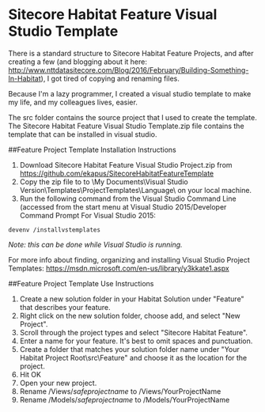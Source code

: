 # Sitecore Habitat Feature Visual Studio Template
There is a standard structure to Sitecore Habitat Feature Projects, and after creating a few (and blogging about it here: http://www.nttdatasitecore.com/Blog/2016/February/Building-Something-In-Habitat), I got tired of copying and renaming files. 

Because I'm a lazy programmer, I created a visual studio template to make my life, and my colleagues lives, easier. 

The src folder contains the source project that I used to create the template. The Sitecore Habitat Feature Visual Studio Template.zip file contains the template that can be installed in visual studio.

##Feature Project Template Installation Instructions
1. Download Sitecore Habitat Feature Visual Studio Project.zip from https://github.com/ekapus/SitecoreHabitatFeatureTemplate
1. Copy the zip file to to \My Documents\Visual Studio Version\Templates\ProjectTemplates\Language\ on your local machine.
1. Run the following command from the Visual Studio Command Line (accessed from the start menu at Visual Studio 2015/Developer Command Prompt For Visual Studio 2015:
```
devenv /installvstemplates
```
_Note: this can be done while Visual Studio is running._

For more info about finding, organizing and installing Visual Studio Project Templates: https://msdn.microsoft.com/en-us/library/y3kkate1.aspx


##Feature Project Template Use Instructions
1. Create a new solution folder in your Habitat Solution under "Feature" that describes your feature.
1. Right click on the new solution folder, choose add, and select "New Project".
1. Scroll through the project types and select "Sitecore Habitat Feature".
1. Enter a name for your feature. It's best to omit spaces and punctuation.
1. Create a folder that matches your solution folder name under "Your Habitat Project Root\src\Feature" and choose it as the location for the project.
1. Hit OK
1. Open your new project.
1. Rename /Views/$safeprojectname$ to /Views/YourProjectName
1. Rename /Models/$safeprojectname$ to /Models/YourProjectName